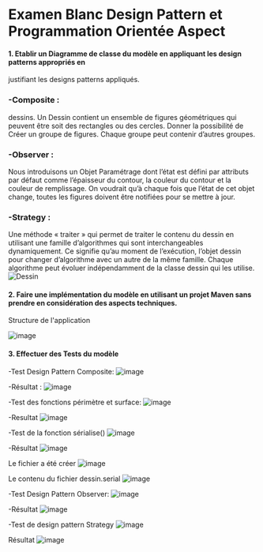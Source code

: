 # Examen Blanc Design Pattern et Programmation Orientée Aspect

#### 1. Etablir un Diagramme de classe du modèle en appliquant les design patterns appropriés en
justifiant les designs patterns appliqués.
### -Composite :
dessins. Un Dessin contient un ensemble de figures géométriques qui peuvent être soit des rectangles ou des cercles.
Donner la possibilité de Créer un groupe de figures. Chaque groupe peut contenir d’autres groupes.
### -Observer :
Nous introduisons un Objet Paramétrage dont l’état est défini par attributs par défaut comme l’épaisseur du contour, la couleur du contour et la couleur de remplissage. On voudrait qu’à chaque fois que l’état de cet objet change, toutes les figures doivent être notifiées pour se mettre à jour.
### -Strategy :
Une méthode « traiter » qui permet de traiter le contenu du dessin en utilisant une famille d’algorithmes qui sont interchangeables dynamiquement. Ce signifie qu’au moment de l’exécution, l’objet dessin pour changer d’algorithme avec un autre de la même famille. Chaque algorithme peut évoluer indépendamment de la classe dessin qui les utilise.
![Dessin](https://user-images.githubusercontent.com/62363101/198710000-c3fe6f25-04b0-424f-b6a2-143a81e04127.png)

#### 2. Faire une implémentation du modèle en utilisant un projet Maven sans prendre en considération des aspects techniques.

Structure de l'application

![image](https://user-images.githubusercontent.com/62363101/198719603-c3f2677e-edc2-42d3-a146-1a48b8007d8f.png)
#### 3. Effectuer des Tests du modèle

-Test Design Pattern Composite:
![image](https://user-images.githubusercontent.com/62363101/198723295-e538cee4-5860-4cc3-bee1-8faa1ab9157f.png)

-Résultat :
![image](https://user-images.githubusercontent.com/62363101/198723456-a423e617-9016-4ad1-a62f-b6fa5f28b5ca.png)

-Test des fonctions périmètre et surface:
![image](https://user-images.githubusercontent.com/62363101/198723546-a33cf98e-1b08-402e-ae1d-608b2b26e4e6.png)

-Resultat
![image](https://user-images.githubusercontent.com/62363101/198723849-0da3c0ab-0ba7-45bd-8616-17003b3866d8.png)

-Test de la fonction sérialise()
![image](https://user-images.githubusercontent.com/62363101/198723926-8ae3f4f8-e642-45b0-a6eb-d9f6dcb18601.png)

-Résultat
![image](https://user-images.githubusercontent.com/62363101/198723972-647e2860-db34-4265-ae14-8b050812be64.png)

Le fichier a été créer
![image](https://user-images.githubusercontent.com/62363101/198724059-be11d105-a95c-418a-a913-1b3ffb242210.png)

Le contenu du fichier dessin.serial
![image](https://user-images.githubusercontent.com/62363101/198724108-a9d1247e-f32f-4d50-be53-705d87740142.png)

-Test Design Pattern Observer:
![image](https://user-images.githubusercontent.com/62363101/198724359-01b89f79-de6d-46f6-9855-4020e12012ad.png)

-Résultat
![image](https://user-images.githubusercontent.com/62363101/198724395-b40661f7-cb9d-4ada-8449-8dbb3ff99559.png)

-Test de design pattern Strategy
![image](https://user-images.githubusercontent.com/62363101/198724540-818a5f7c-ac53-4d9c-b02f-f20c14462373.png)

Résultat
![image](https://user-images.githubusercontent.com/62363101/198724580-c0d4688a-a4ef-412a-8ac6-611de44c9b7f.png)
